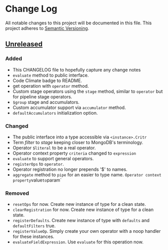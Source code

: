 # Change Log
All notable changes to this project will be documented in this file.
This project adheres to [Semantic Versioning](http://semver.org/).

## [Unreleased][unreleased]
### Added
- This CHANGELOG file to hopefully capture any change notes
- `evaluate` method to public interface.
- Code Climate badge to README.
- get operation with `operator` method.
- Custom stage operators using the `stage` method, similar to `operator` but for pipeline stage operators.
- `$group` stage and accumulators.
- Custom accumulator support via `accumulator` method.
- `defaultAccumulators` initialization option.

### Changed
- The public interface into a type accessible via `<instance>.Critr`
- Term *filter* to *stage* keeping closer to MongoDB's terminology.
- Operator `$literal` to be a real operator.
- Operator context property `criteria` changed to `expression`
- `evaluate` to support general operators.
- `registerOps` to `operator`.
- Operator registration no longer prepends '$' to names.
- `aggregate` method to `pipe` for an easier to type name.
` Operator context property `value` to `param`

### Removed
- `resetOps` for now. Create new instance of type for a clean state.
- `clearRegistration` for now. Create new instance of type for a clean state.
- `registerDefaults`. Create new instance of type with `defaults` and `defaultFilters` true.
- `registerValueOp`. Simply create your own operator with a noop handler for these instances.
- `evaluateFieldExpression`. Use `evaluate` for this operation now.


[unreleased]: https://github.com/danielkrainas/critr/compare/v0.1.0...HEAD